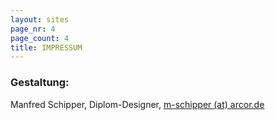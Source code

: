 ```yaml
---
layout: sites
page_nr: 4
page_count: 4
title: IMPRESSUM
---
```


### Gestaltung:

Manfred Schipper, Diplom-Designer, [m-schipper (at) arcor.de](mailto:m-schipper@arcor.de)

<!--  include pages.html page_nr=4 page_count=4 page_name="impressum"  -->
